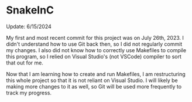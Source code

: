 # SnakeInC

Update: 6/15/2024

My first and most recent commit for this project was on July 26th, 2023. I didn't understand how to use Git back then, so I did not regularly commit my changes.
I also did not know how to correctly use Makefiles to compile this program, so I relied on Visual Studio's (not VSCode) compiler to sort that out for me.

Now that I am learning how to create and run Makefiles, I am restructuring this whole project so that it is not reliant on Visual Studio.
I will likely be making more changes to it as well, so Git will be used more frequently to track my progress.
